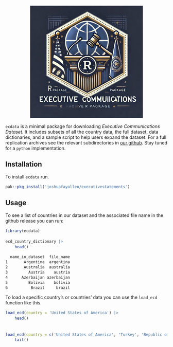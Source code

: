 

<p align="center">
<a href="https://joshuafayallen.github.io/executivestatements">
<img src="hex-logo.png" height = "350" class = "center"> </a>
</p>

`ecdata` is a minimal package for downloading *Executive Communications
Dataset*. It includes subsets of all the country data, the full dataset,
data dictionaries, and a sample script to help users expand the dataset.
For a full replication archives see the relevant subdirectories in [our
github](https://github.com/joshuafayallen/executivestatements/tree/main/raw-data).
Stay tuned for a `python` implementation.

## Installation

To install `ecdata` run.

``` r
pak::pkg_install('joshuafayallen/executivestatements')
```

## Usage

To see a list of countries in our dataset and the associated file name
in the github release you can run:

``` r
library(ecdata)

ecd_country_dictionary |>
    head()
```

      name_in_dataset  file_name
    1       Argentina  argentina
    2       Australia  australia
    3         Austria    austria
    4      Azerbaijan azerbaijan
    5         Bolivia    bolivia
    6          Brazil     brazil

To load a specific country’s or countries’ data you can use the
`load_ecd` function like this.

``` r
load_ecd(country = 'United States of America') |>
    head()


load_ecd(country = c('United States of America', 'Turkey', 'Republic of South Korea')) |>
    tail()
```
